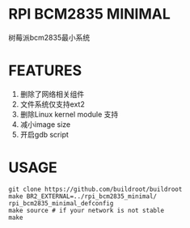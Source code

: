 # RPI BCM2835 MINIMAL

树莓派bcm2835最小系统

# FEATURES


1. 删除了网络相关组件
2. 文件系统仅支持ext2
3. 删除Linux kernel module 支持
4. 减小image size
5. 开启gdb script

# USAGE

```
git clone https://github.com/buildroot/buildroot
make BR2_EXTERNAL=../rpi_bcm2835_minimal/ rpi_bcm2835_minimal_defconfig
make source # if your network is not stable
make
```

